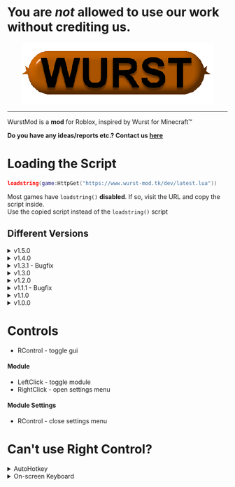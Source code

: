 # You are **_not_** allowed to use our work without crediting us.

<div align="center">
    <img src="https://raw.githubusercontent.com/WurstMod/Wurst/main/wurst.png" />
</div>

----

WurstMod is a **mod** for Roblox, inspired by Wurst for Minecraft™

**Do you have any ideas/reports etc.? Contact us [here](https://github.com/WurstMod/Wurst/issues/new)**

# Loading the Script
```lua
loadstring(game:HttpGet("https://www.wurst-mod.tk/dev/latest.lua"))
```
Most games have `loadstring()` **disabled**. If so, visit the URL and copy the script inside.  
Use the copied script instead of the `loadstring()` script
## Different Versions
<details>
  <summary>v1.5.0</summary>
  
  ```lua
  loadstring(game:HttpGet("https://www.wurst-mod.tk/main/v1.5.0.lua"))
  ```
</details>

<details>
  <summary>v1.4.0</summary>
  
  ```lua
  loadstring(game:HttpGet("https://www.wurst-mod.tk/main/v1.4.0.lua"))
  ```
</details>

<details>
  <summary>v1.3.1 - Bugfix</summary>
  
  ```lua
  loadstring(game:HttpGet("https://www.wurst-mod.tk/main/v1.3.1.lua"))
  ```
</details>

<details>
  <summary>v1.3.0</summary>
  
  ```lua
  loadstring(game:HttpGet("https://www.wurst-mod.tk/main/v1.3.0.lua"))
  ```
</details>

<details>
  <summary>v1.2.0</summary>
  
  ```lua
  loadstring(game:HttpGet("https://www.wurst-mod.tk/main/v1.2.0.lua"))
  ```
</details>

<details>
  <summary>v1.1.1 - Bugfix</summary>
  
  ```lua
  loadstring(game:HttpGet("https://www.wurst-mod.tk/main/v1.1.1.lua"))
  ```
</details>

<details>
  <summary>v1.1.0</summary>
  
  ```lua
  loadstring(game:HttpGet("https://www.wurst-mod.tk/main/v1.1.0.lua"))
  ```
</details>

<details>
  <summary>v1.0.0</summary>
    
  ```lua
  loadstring(game:HttpGet("https://www.wurst-mod.tk/main/v1.0.0.lua"))
  ```
</details>

# Controls
- RControl - toggle gui
#### Module
- LeftClick - toggle module
- RightClick - open settings menu
#### Module Settings
- RControl - close settings menu

# Can't use Right Control?
<details>
  <summary>AutoHotkey</summary>
  
  You can use programs like [AutoHotkey](https://www.autohotkey.com) or [AutoIt](https://www.autoitscript.com/site/), to rebind Right Control to a different key
</details>

<details>
  <summary>On-screen Keyboard</summary>
  
  You can also use an on-screen keyboard, which allows you to press keys just by clicking on them.
</details>

